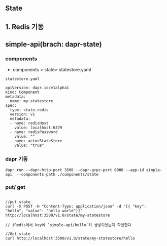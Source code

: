 ## State

## 1. Redis 기동 

## simple-api(brach: dapr-state)
### components
- components > state> statestore.yaml 

`statestore.yaml`
```
apiVersion: dapr.io/v1alpha1
kind: Component
metadata:
  name: my-statestore
spec:
  type: state.redis
  version: v1
  metadata:
  - name: redisHost
    value: localhost:6379
  - name: redisPassword
    value: ""
  - name: actorStateStore
    value: "true"

```

### dapr 기동 
```
dapr run --dapr-http-port 3500 --dapr-grpc-port 6000 --app-id simple-api  --components-path ./components/state
```

### put/ get
```

//put state
curl -X POST -H "Content-Type: application/json" -d '[{ "key": "hello", "value": "hello world"}]' http://localhost:3500/v1.0/state/my-statestore

// iRedis에서 key에 `simple-api/hello`키 생성되었는지 확인한다 

//Get state
curl http://localhost:3500/v1.0/state/my-statestore/hello
```

